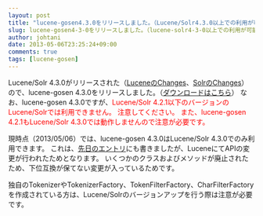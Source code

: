 ```yaml
---
layout: post
title: "lucene-gosen4.3.0をリリースしました。（Lucene/Solr4.3.0以上での利用が可能です）(Jugemより移植)"
slug: lucene-gosen4-3-0をリリースしました。（lucene-solr4-3-0以上での利用が可能です）
author: johtani
date: 2013-05-06T23:25:24+09:00
comments: true
tags: [lucene-gosen]
---
```

Lucene/Solr 4.3.0がリリースされた（[LuceneのChanges](http://lucene.apache.org/core/4_3_0/changes/Changes.html)、[SolrのChanges](http://lucene.apache.org/solr/4_3_0/changes/Changes.html)）ので、lucene-gosen 4.3.0をリリースしました。（[ダウンロードはこちら](http://code.google.com/p/lucene-gosen/downloads/list?PHPSESSID=ab5edaac2154a82b90c0d9865454c0c9)）
なお、lucene-gosen 4.3.0ですが、<span style="color:#FF0000">Lucene/Solr 4.2.1以下のバージョンのLucene/Solrでは利用<span style="color:#FF0000">できません。
注意してください。
また、lucene-gosen 4.2.1もLucene/Solr 4.3.0では動作しませんので注意が必要です。

現時点（2013/05/06）では、lucene-gosen 4.3.0はLucene/Solr 4.3.0でのみ利用できます。
これは、[先日のエントリ](http://johtani.jugem.jp/?eid=129)にも書きましたが、LuceneにてAPIの変更が行われたためとなります。
いくつかのクラスおよびメソッドが廃止されたため、下位互換が保てない変更が入っているためです。

独自のTokenizerやTokenizerFactory、TokenFilterFactory、CharFilterFactoryを作成されている方は、Lucene/Solrのバージョンアップを行う際は注意が必要です。


